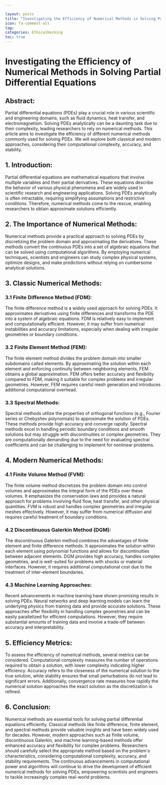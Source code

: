```yaml
---

layout: posts
title: "Investigating the Efficiency of Numerical Methods in Solving Partial Differential Equations"
icon: fa-comment-alt
tag:      
categories: EthicalHacking
toc: true
---
```




# Investigating the Efficiency of Numerical Methods in Solving Partial Differential Equations

## Abstract:
Partial differential equations (PDEs) play a crucial role in various scientific and engineering domains, such as fluid dynamics, heat transfer, and electromagnetism. Solving PDEs analytically can be a daunting task due to their complexity, leading researchers to rely on numerical methods. This article aims to investigate the efficiency of different numerical methods commonly used for solving PDEs. We will explore both classical and modern approaches, considering their computational complexity, accuracy, and stability.

## 1. Introduction:
Partial differential equations are mathematical equations that involve multiple variables and their partial derivatives. These equations describe the behavior of various physical phenomena and are widely used in scientific research and engineering applications. Solving PDEs analytically is often intractable, requiring simplifying assumptions and restrictive conditions. Therefore, numerical methods come to the rescue, enabling researchers to obtain approximate solutions efficiently.

## 2. The Importance of Numerical Methods:
Numerical methods provide a practical approach to solving PDEs by discretizing the problem domain and approximating the derivatives. These methods convert the continuous PDEs into a set of algebraic equations that can be solved using computational algorithms. By employing numerical techniques, scientists and engineers can study complex physical systems, optimize designs, and make predictions without relying on cumbersome analytical solutions.

## 3. Classic Numerical Methods:
### 3.1 Finite Difference Method (FDM):
The finite difference method is a widely used approach for solving PDEs. It approximates derivatives using finite differences and transforms the PDE into a system of algebraic equations. FDM is relatively easy to implement and computationally efficient. However, it may suffer from numerical instabilities and accuracy limitations, especially when dealing with irregular geometries or boundary conditions.

### 3.2 Finite Element Method (FEM):
The finite element method divides the problem domain into smaller subdomains called elements. By approximating the solution within each element and enforcing continuity between neighboring elements, FEM obtains a global approximation. FEM offers better accuracy and flexibility compared to FDM, making it suitable for complex problems and irregular geometries. However, FEM requires careful mesh generation and introduces additional computational overhead.

### 3.3 Spectral Methods:
Spectral methods utilize the properties of orthogonal functions (e.g., Fourier series or Chebyshev polynomials) to approximate the solution of PDEs. These methods provide high accuracy and converge rapidly. Spectral methods excel in handling periodic boundary conditions and smooth solutions but may struggle with discontinuities or complex geometries. They are computationally demanding due to the need for evaluating spectral coefficients and can be challenging to implement for nonlinear problems.

## 4. Modern Numerical Methods:
### 4.1 Finite Volume Method (FVM):
The finite volume method discretizes the problem domain into control volumes and approximates the integral form of the PDEs over these volumes. It emphasizes the conservation laws and provides a natural approach for problems involving fluid flow, heat transfer, and other physical quantities. FVM is robust and handles complex geometries and irregular meshes effectively. However, it may suffer from numerical diffusion and requires careful treatment of boundary conditions.

### 4.2 Discontinuous Galerkin Method (DGM):
The discontinuous Galerkin method combines the advantages of finite element and finite difference methods. It approximates the solution within each element using polynomial functions and allows for discontinuities between adjacent elements. DGM provides high accuracy, handles complex geometries, and is well-suited for problems with shocks or material interfaces. However, it requires additional computational cost due to the treatment of inter-element boundaries.

### 4.3 Machine Learning Approaches:
Recent advancements in machine learning have shown promising results in solving PDEs. Neural networks and deep learning models can learn the underlying physics from training data and provide accurate solutions. These approaches offer flexibility in handling complex geometries and can be easily parallelized for efficient computations. However, they require substantial amounts of training data and involve a trade-off between accuracy and interpretability.

## 5. Efficiency Metrics:
To assess the efficiency of numerical methods, several metrics can be considered. Computational complexity measures the number of operations required to obtain a solution, with lower complexity indicating higher efficiency. Accuracy refers to the closeness of the numerical solution to the true solution, while stability ensures that small perturbations do not lead to significant errors. Additionally, convergence rate measures how rapidly the numerical solution approaches the exact solution as the discretization is refined.

## 6. Conclusion:
Numerical methods are essential tools for solving partial differential equations efficiently. Classical methods like finite difference, finite element, and spectral methods provide valuable insights and have been widely used for decades. However, modern approaches such as finite volume, discontinuous Galerkin, and machine learning-based methods offer enhanced accuracy and flexibility for complex problems. Researchers should carefully select the appropriate method based on the problem's characteristics, considering computational complexity, accuracy, and stability requirements. The continuous advancements in computational power and algorithms will continue to drive the development of efficient numerical methods for solving PDEs, empowering scientists and engineers to tackle increasingly complex real-world problems.